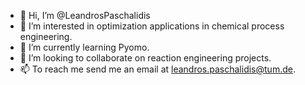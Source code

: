 - 👋 Hi, I’m @LeandrosPaschalidis
- 👀 I’m interested in optimization applications in chemical process engineering. 
- 🌱 I’m currently learning Pyomo. 
- 💞️ I’m looking to collaborate on reaction engineering projects. 
- 📫 To reach me send me an email at leandros.paschalidis@tum.de. 

